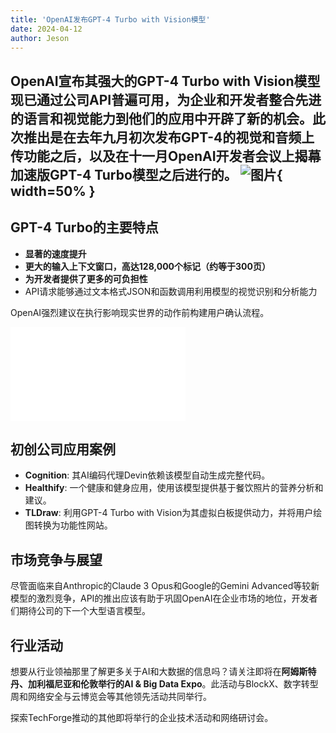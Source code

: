 ```yaml
---
title: 'OpenAI发布GPT-4 Turbo with Vision模型'
date: 2024-04-12
author: Jeson
---
```


OpenAI宣布其强大的**GPT-4 Turbo with Vision模型**现已通过公司API普遍可用，为企业和开发者整合先进的语言和视觉能力到他们的应用中开辟了新的机会。此次推出是在去年九月初次发布GPT-4的视觉和音频上传功能之后，以及在十一月OpenAI开发者会议上揭幕加速版GPT-4 Turbo模型之后进行的。
![图片](https://www.artificialintelligence-news.com/wp-content/uploads/sites/9/2024/04/openai-gpt-4-turbo-with-vision-api-developers-coding-programming-ai-artificial-intelligence-model.jpg){ width=50% }
---

## GPT-4 Turbo的主要特点

- **显著的速度提升**
- **更大的输入上下文窗口，高达128,000个标记（约等于300页）**
- **为开发者提供了更多的可负担性**
- API请求能够通过文本格式JSON和函数调用利用模型的视觉识别和分析能力

OpenAI强烈建议在执行影响现实世界的动作前构建用户确认流程。

<iframe width="280" height="150" src="//player.bilibili.com/player.html?aid=1953123283&bvid=BV1dC411G7yQ&cid=1505255589&p=1" scrolling="no" border="0" frameborder="no" framespacing="0" allowfullscreen="true"> </iframe>

## 初创公司应用案例

- **Cognition**: 其AI编码代理Devin依赖该模型自动生成完整代码。
- **Healthify**: 一个健康和健身应用，使用该模型提供基于餐饮照片的营养分析和建议。
- **TLDraw**: 利用GPT-4 Turbo with Vision为其虚拟白板提供动力，并将用户绘图转换为功能性网站。

## 市场竞争与展望

尽管面临来自Anthropic的Claude 3 Opus和Google的Gemini Advanced等较新模型的激烈竞争，API的推出应该有助于巩固OpenAI在企业市场的地位，开发者们期待公司的下一个大型语言模型。

## 行业活动

想要从行业领袖那里了解更多关于AI和大数据的信息吗？请关注即将在**阿姆斯特丹、加利福尼亚和伦敦举行的AI & Big Data Expo**。此活动与BlockX、数字转型周和网络安全与云博览会等其他领先活动共同举行。

探索TechForge推动的其他即将举行的企业技术活动和网络研讨会。